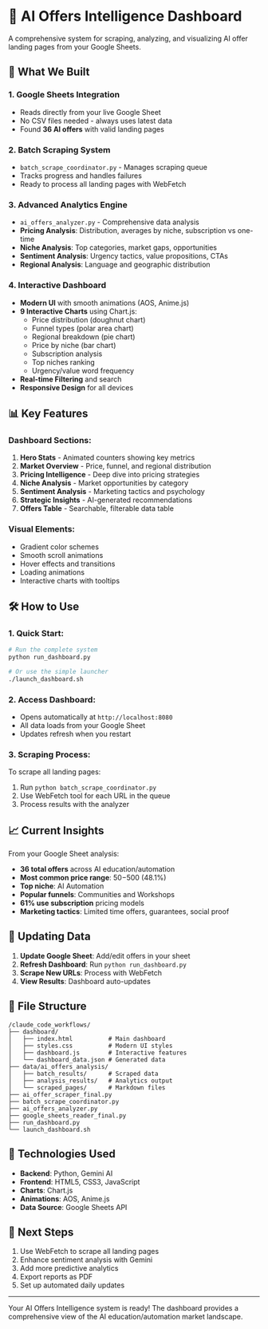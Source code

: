 # 🎯 AI Offers Intelligence Dashboard

A comprehensive system for scraping, analyzing, and visualizing AI offer landing pages from your Google Sheets.

## 🚀 What We Built

### 1. **Google Sheets Integration**
- Reads directly from your live Google Sheet
- No CSV files needed - always uses latest data
- Found **36 AI offers** with valid landing pages

### 2. **Batch Scraping System**
- `batch_scrape_coordinator.py` - Manages scraping queue
- Tracks progress and handles failures
- Ready to process all landing pages with WebFetch

### 3. **Advanced Analytics Engine**
- `ai_offers_analyzer.py` - Comprehensive data analysis
- **Pricing Analysis**: Distribution, averages by niche, subscription vs one-time
- **Niche Analysis**: Top categories, market gaps, opportunities
- **Sentiment Analysis**: Urgency tactics, value propositions, CTAs
- **Regional Analysis**: Language and geographic distribution

### 4. **Interactive Dashboard**
- **Modern UI** with smooth animations (AOS, Anime.js)
- **9 Interactive Charts** using Chart.js:
  - Price distribution (doughnut chart)
  - Funnel types (polar area chart)
  - Regional breakdown (pie chart)
  - Price by niche (bar chart)
  - Subscription analysis
  - Top niches ranking
  - Urgency/value word frequency
- **Real-time Filtering** and search
- **Responsive Design** for all devices

## 📊 Key Features

### Dashboard Sections:
1. **Hero Stats** - Animated counters showing key metrics
2. **Market Overview** - Price, funnel, and regional distribution
3. **Pricing Intelligence** - Deep dive into pricing strategies
4. **Niche Analysis** - Market opportunities by category
5. **Sentiment Analysis** - Marketing tactics and psychology
6. **Strategic Insights** - AI-generated recommendations
7. **Offers Table** - Searchable, filterable data table

### Visual Elements:
- Gradient color schemes
- Smooth scroll animations
- Hover effects and transitions
- Loading animations
- Interactive charts with tooltips

## 🛠️ How to Use

### 1. Quick Start:
```bash
# Run the complete system
python run_dashboard.py

# Or use the simple launcher
./launch_dashboard.sh
```

### 2. Access Dashboard:
- Opens automatically at `http://localhost:8080`
- All data loads from your Google Sheet
- Updates refresh when you restart

### 3. Scraping Process:
To scrape all landing pages:
1. Run `python batch_scrape_coordinator.py`
2. Use WebFetch tool for each URL in the queue
3. Process results with the analyzer

## 📈 Current Insights

From your Google Sheet analysis:
- **36 total offers** across AI education/automation
- **Most common price range**: $50-$500 (48.1%)
- **Top niche**: AI Automation
- **Popular funnels**: Communities and Workshops
- **61% use subscription** pricing models
- **Marketing tactics**: Limited time offers, guarantees, social proof

## 🔄 Updating Data

1. **Update Google Sheet**: Add/edit offers in your sheet
2. **Refresh Dashboard**: Run `python run_dashboard.py`
3. **Scrape New URLs**: Process with WebFetch
4. **View Results**: Dashboard auto-updates

## 📁 File Structure
```
/claude_code_workflows/
├── dashboard/
│   ├── index.html          # Main dashboard
│   ├── styles.css          # Modern UI styles
│   ├── dashboard.js        # Interactive features
│   └── dashboard_data.json # Generated data
├── data/ai_offers_analysis/
│   ├── batch_results/      # Scraped data
│   ├── analysis_results/   # Analytics output
│   └── scraped_pages/      # Markdown files
├── ai_offer_scraper_final.py
├── batch_scrape_coordinator.py
├── ai_offers_analyzer.py
├── google_sheets_reader_final.py
├── run_dashboard.py
└── launch_dashboard.sh
```

## 🎨 Technologies Used
- **Backend**: Python, Gemini AI
- **Frontend**: HTML5, CSS3, JavaScript
- **Charts**: Chart.js
- **Animations**: AOS, Anime.js
- **Data Source**: Google Sheets API

## 🚀 Next Steps
1. Use WebFetch to scrape all landing pages
2. Enhance sentiment analysis with Gemini
3. Add more predictive analytics
4. Export reports as PDF
5. Set up automated daily updates

---

Your AI Offers Intelligence system is ready! The dashboard provides a comprehensive view of the AI education/automation market landscape.